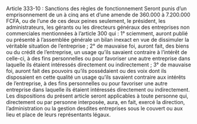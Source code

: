 Article 333-10 : Sanctions des règles de fonctionnement
Seront punis d’un emprisonnement de un à cinq ans et d’une amende de 360.000 à 7.200.000 FCFA, ou de l’une de ces deux peines seulement, le président, les administrateurs, les gérants ou les directeurs généraux des entreprises non commerciales mentionnées à l’article 300 qui :
1° sciemment, auront publié ou présenté à l’assemblée générale un bilan inexact en vue de dissimuler la véritable situation de l’entreprise ;
2° de mauvaise foi, auront fait, des biens ou du crédit de l’entreprise, un usage qu’ils savaient contraire à l’intérêt de celle-ci, à des fins personnelles ou pour favoriser une autre entreprise dans laquelle ils étaient intéressés directement ou indirectement ;
3° de mauvaise foi, auront fait des pouvoirs qu’ils possédaient ou des voix dont ils disposaient en cette qualité un usage qu’ils savaient contraire aux intérêts de l’entreprise, à des fins personnelles ou pour favoriser une autre entreprise dans laquelle ils étaient intéressés directement ou indirectement. Les dispositions du présent article seront applicables à toute personne qui, directement ou par personne interposée, aura, en fait, exercé la direction, l’administration ou la gestion desdites entreprises sous le couvert ou aux lieu et place de leurs représentants légaux.